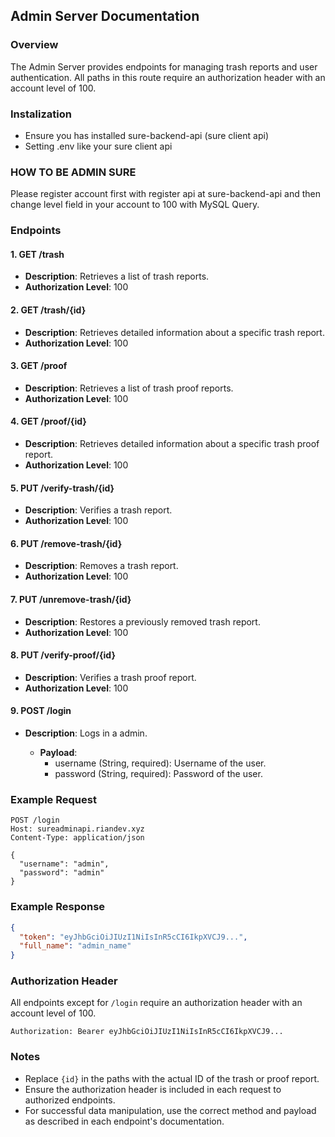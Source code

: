 ## Admin Server Documentation

### Overview

The Admin Server provides endpoints for managing trash reports and user authentication. All paths in this route require an authorization header with an account level of 100.

### Instalization

- Ensure you has installed sure-backend-api (sure client api)
- Setting .env like your sure client api

### HOW TO BE ADMIN SURE

Please register account first with register api at sure-backend-api and then change level field in your account to 100 with MySQL Query.

### Endpoints

#### 1. GET /trash

- **Description**: Retrieves a list of trash reports.
- **Authorization Level**: 100

#### 2. GET /trash/{id}

- **Description**: Retrieves detailed information about a specific trash report.
- **Authorization Level**: 100

#### 3. GET /proof

- **Description**: Retrieves a list of trash proof reports.
- **Authorization Level**: 100

#### 4. GET /proof/{id}

- **Description**: Retrieves detailed information about a specific trash proof report.
- **Authorization Level**: 100

#### 5. PUT /verify-trash/{id}

- **Description**: Verifies a trash report.
- **Authorization Level**: 100

#### 6. PUT /remove-trash/{id}

- **Description**: Removes a trash report.
- **Authorization Level**: 100

#### 7. PUT /unremove-trash/{id}

- **Description**: Restores a previously removed trash report.
- **Authorization Level**: 100

#### 8. PUT /verify-proof/{id}

- **Description**: Verifies a trash proof report.
- **Authorization Level**: 100

#### 9. POST /login

- **Description**: Logs in a admin.

  - **Payload**:
    - username (String, required): Username of the user.
    - password (String, required): Password of the user.

### Example Request

```http
POST /login
Host: sureadminapi.riandev.xyz
Content-Type: application/json

{
  "username": "admin",
  "password": "admin"
}
```

### Example Response

```json
{
  "token": "eyJhbGciOiJIUzI1NiIsInR5cCI6IkpXVCJ9...",
  "full_name": "admin_name"
}
```

### Authorization Header

All endpoints except for `/login` require an authorization header with an account level of 100.

```http
Authorization: Bearer eyJhbGciOiJIUzI1NiIsInR5cCI6IkpXVCJ9...
```

### Notes

- Replace `{id}` in the paths with the actual ID of the trash or proof report.
- Ensure the authorization header is included in each request to authorized endpoints.
- For successful data manipulation, use the correct method and payload as described in each endpoint's documentation.
